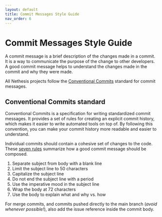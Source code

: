 ```yaml
---
layout: default
title: Commit Messages Style Guide
nav_order: 6
---
```


# Commit Messages Style Guide

A commit message is a brief description of the changes made in a commit. It is a way to communicate the purpose of the change to other developers.
A good commit message helps to understand the changes made in the commit and why they were made.

All Nethesis projects follow the [Conventional Commits](https://www.conventionalcommits.org/en/v1.0.0/) standard for commit messages.

## Conventional Commits standard

Conventional Commits is a specification for writing standardized commit messages. It provides a set of rules for creating an explicit commit history, which makes it easier to write automated tools on top of. By following this convention, you can make your commit history more readable and easier to understand.

Individual commits should contain a cohesive set of changes to the code. These
[seven rules](http://chris.beams.io/posts/git-commit/#seven-rules) summarize how a good commit message should be composed.

1. Separate subject from body with a blank line
2. Limit the subject line to 50 characters
3. Capitalize the subject line
4. Do not end the subject line with a period
5. Use the imperative mood in the subject line
6. Wrap the body at 72 characters
7. Use the body to explain what and why vs. how

For merge commits, and commits pushed directly to the main branch (*avoid whenever possible!*),
also add the issue reference inside the commit body.